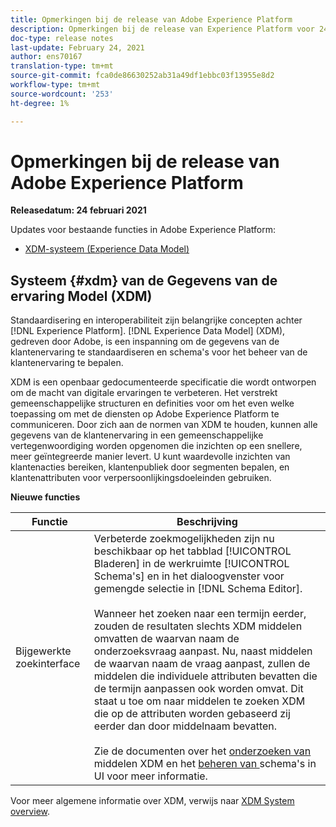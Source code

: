```yaml
---
title: Opmerkingen bij de release van Adobe Experience Platform
description: Opmerkingen bij de release van Experience Platform voor 24 februari 2021.
doc-type: release notes
last-update: February 24, 2021
author: ens70167
translation-type: tm+mt
source-git-commit: fca0de86630252ab31a49df1ebbc03f13955e8d2
workflow-type: tm+mt
source-wordcount: '253'
ht-degree: 1%

---
```



# Opmerkingen bij de release van Adobe Experience Platform

**Releasedatum: 24 februari 2021**

Updates voor bestaande functies in Adobe Experience Platform:

- [XDM-systeem (Experience Data Model)](#xdm)

## Systeem {#xdm} van de Gegevens van de ervaring Model (XDM)

Standaardisering en interoperabiliteit zijn belangrijke concepten achter [!DNL Experience Platform]. [!DNL Experience Data Model] (XDM), gedreven door Adobe, is een inspanning om de gegevens van de klantenervaring te standaardiseren en schema&#39;s voor het beheer van de klantenervaring te bepalen.

XDM is een openbaar gedocumenteerde specificatie die wordt ontworpen om de macht van digitale ervaringen te verbeteren. Het verstrekt gemeenschappelijke structuren en definities voor om het even welke toepassing om met de diensten op Adobe Experience Platform te communiceren. Door zich aan de normen van XDM te houden, kunnen alle gegevens van de klantenervaring in een gemeenschappelijke vertegenwoordiging worden opgenomen die inzichten op een snellere, meer geïntegreerde manier levert. U kunt waardevolle inzichten van klantenacties bereiken, klantenpubliek door segmenten bepalen, en klantenattributen voor verpersoonlijkingsdoeleinden gebruiken.

**Nieuwe functies**

| Functie | Beschrijving |
| --- | --- |
| Bijgewerkte zoekinterface | Verbeterde zoekmogelijkheden zijn nu beschikbaar op het tabblad [!UICONTROL Bladeren] in de werkruimte [!UICONTROL Schema&#39;s] en in het dialoogvenster voor gemengde selectie in [!DNL Schema Editor].<br><br>Wanneer het zoeken naar een termijn eerder, zouden de resultaten slechts XDM middelen omvatten de waarvan naam de onderzoeksvraag aanpast. Nu, naast middelen de waarvan naam de vraag aanpast, zullen de middelen die individuele attributen bevatten die de termijn aanpassen ook worden omvat. Dit staat u toe om naar middelen te zoeken XDM die op de attributen worden gebaseerd zij eerder dan door middelnaam bevatten.<br><br>Zie de documenten over het  [onderzoeken van ](../../xdm/ui/explore.md) middelen XDM en het  [beheren van ](../../xdm/ui/resources/schemas.md) schema&#39;s in UI voor meer informatie. |

Voor meer algemene informatie over XDM, verwijs naar [XDM System overview](../../xdm/home.md).